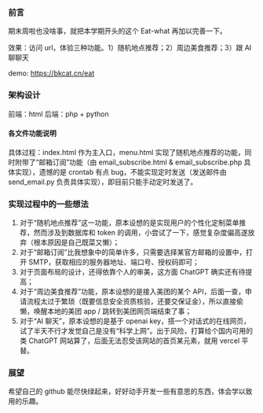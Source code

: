 ### 前言
期末周啦也没啥事，就把本学期开头的这个 Eat-what 再加以完善一下。

效果：访问 url，体验三种功能。1）随机地点推荐；2）周边美食推荐；3）跟 AI 聊聊天

demo: https://bkcat.cn/eat

### 架构设计
前端：html
后端：php + python

#### 各文件功能说明
具体过程：index.html 作为主入口，menu.html 实现了随机地点推荐的功能，同时附带了“邮箱订阅”功能（由 email_subscribe.html & email_subscribe.php 具体实现），遗憾的是 crontab 有点 bug，不能实现定时发送（发送邮件由 send_email.py 负责具体实现），即目前只能手动定时发送了。

### 实现过程中的一些想法
1. 对于“随机地点推荐”这一功能，原本设想的是实现用户的个性化定制菜单推荐，然而涉及到数据库和 token 的调用，小尝试了一下，感觉复杂度偏高遂放弃（根本原因是自己既菜又懒）；
2. 对于“邮箱订阅”比我想象中的简单许多，只需要选择某官方邮箱的设置中，打开 SMTP，获取相应的服务器地址、端口号、授权码即可；
3. 对于页面布局的设计，还得依靠个人的审美，这方面 ChatGPT 确实还有待提高；
4. 对于“周边美食推荐”功能，原本设想的是接入美团的某个 API，后面一查，申请流程太过于繁琐（既要信息安全资质核验，还要交保证金），所以直接偷懒，唤醒本地的美团 app / 跳转到美团网页端结束了事；
5. 对于“AI 聊天”，原本设想的是基于 openai key，搭一个对话式的在线网页，试了半天不行才发觉自己是没有“科学上网”。出于风险，打算给个国内可用的类 ChatGPT 网站算了，后面无法忍受该网站的首页某元素，就用 vercel 平替。

### 展望
希望自己的 github 能尽快绿起来，好好动手开发一些有意思的东西，体会学以致用的乐趣。
